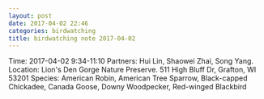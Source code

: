 ```yaml
---
layout: post
date: 2017-04-02 22:46
categories: birdwatching
title: birdwatching note 2017-04-02
---
```

Time: 2017-04-02 9:34-11:10
Partners: Hui Lin, Shaowei Zhai, Song Yang.
Location: Lion's Den Gorge Nature Preserve. 511 High Bluff Dr, Grafton, WI 53201
Species: American Robin, American Tree Sparrow, Black-capped Chickadee, Canada Goose, Downy Woodpecker, Red-winged Blackbird

